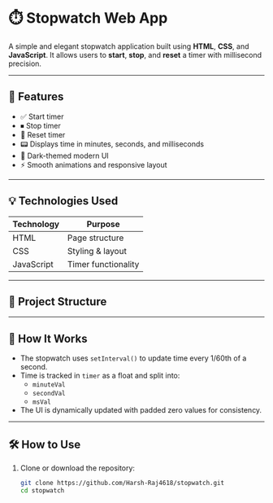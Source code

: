 # ⏱️ Stopwatch Web App

A simple and elegant stopwatch application built using **HTML**, **CSS**, and **JavaScript**. It allows users to **start**, **stop**, and **reset** a timer with millisecond precision.

---


## 🧩 Features

- ✅ Start timer
- ⏹ Stop timer
- 🔄 Reset timer
- 📟 Displays time in minutes, seconds, and milliseconds
- 🎨 Dark-themed modern UI
- ⚡ Smooth animations and responsive layout

---

## 💡 Technologies Used

| Technology | Purpose            |
|------------|--------------------|
| HTML       | Page structure     |
| CSS        | Styling & layout   |
| JavaScript | Timer functionality|

---

## 📂 Project Structure



---

## 🧠 How It Works

- The stopwatch uses `setInterval()` to update time every 1/60th of a second.
- Time is tracked in `timer` as a float and split into:
  - `minuteVal`
  - `secondVal`
  - `msVal`
- The UI is dynamically updated with padded zero values for consistency.

---

## 🛠 How to Use

1. Clone or download the repository:
   ```bash
   git clone https://github.com/Harsh-Raj4618/stopwatch.git
   cd stopwatch

